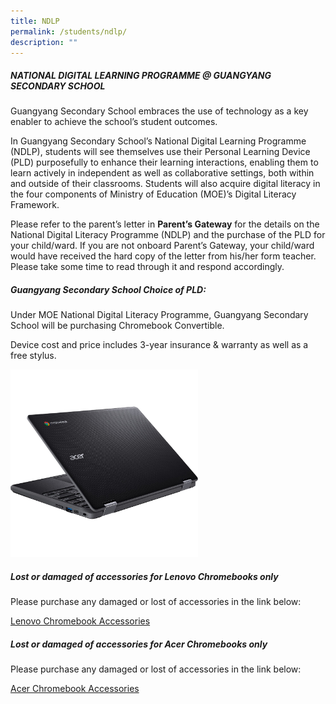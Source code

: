 ```yaml
---
title: NDLP
permalink: /students/ndlp/
description: ""
---
```

##### **NATIONAL DIGITAL LEARNING PROGRAMME @ GUANGYANG SECONDARY SCHOOL**

Guangyang Secondary School embraces the use of technology as a key enabler to achieve the school’s student outcomes.

In Guangyang Secondary School’s National Digital Learning Programme (NDLP), students will see themselves use their Personal Learning Device (PLD) purposefully to enhance their learning interactions, enabling them to learn actively in independent as well as collaborative settings, both within and outside of their classrooms. Students will also acquire digital literacy in the four components of Ministry of Education (MOE)’s Digital Literacy Framework.

Please refer to the parent’s letter in **Parent’s Gateway** for the details on the National Digital Literacy Programme (NDLP) and the purchase of the PLD for your child/ward. If you are not onboard Parent’s Gateway, your child/ward would have received the hard copy of the letter from his/her form teacher. Please take some time to read through it and respond accordingly.

##### **Guangyang Secondary School Choice of PLD:**

Under MOE National Digital Literacy Programme, Guangyang Secondary School will be purchasing Chromebook Convertible.

Device cost and price includes 3-year insurance & warranty as well as a free stylus.

<img src="/images/Student%20Advocate/Acer%20T733.jpg" style="width:300px;"/>

##### Lost or damaged of accessories for Lenovo Chromebooks only

Please purchase any damaged or lost of accessories in the link below:

[Lenovo Chromebook Accessories](https://www.asiapac.com.sg/pld-lenovo/account/login)

##### Lost or damaged of accessories for Acer Chromebooks only

Please purchase any damaged or lost of accessories in the link below:

[Acer Chromebook Accessories](https://secured.acer.com.sg/pld)